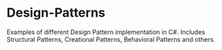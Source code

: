 # Design-Patterns
Examples of different Design Pattern implementation in C#. 
Includes Structural Patterns, Creational Patterns, Behavioral Patterns and others. 

